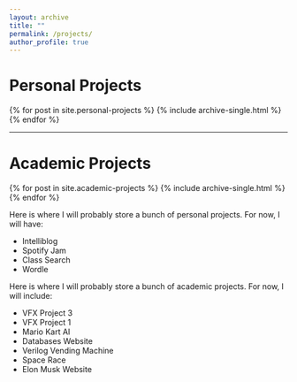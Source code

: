 ```yaml
---
layout: archive
title: ""
permalink: /projects/
author_profile: true
---
```


# Personal Projects

{% for post in site.personal-projects %}
{% include archive-single.html %}
{% endfor %}

--- 

# Academic Projects

{% for post in site.academic-projects %}
{% include archive-single.html %}
{% endfor %}


Here is where I will probably store a bunch of personal projects. For now, I will have:

- Intelliblog
- Spotify Jam
- Class Search
- Wordle

Here is where I will probably store a bunch of academic projects. For now, I will include:

- VFX Project 3
- VFX Project 1
- Mario Kart AI
- Databases Website
- Verilog Vending Machine
- Space Race
- Elon Musk Website